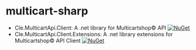 # multicart-sharp

- Cle.MulticartApi.Client: A .net library for Multicartshop&copy; API [![NuGet](https://img.shields.io/nuget/v/Cle.MulticartApi.Client.svg?maxAge=3600)](https://www.nuget.org/packages/Cle.MulticartApi.Client/)
- Cle.MulticartApi.Client.Extensions: A .net library extensions for Multicartshop&copy; API Client [![NuGet](https://img.shields.io/nuget/v/Cle.MulticartApi.Client.Extensions.svg?maxAge=3600)](https://www.nuget.org/packages/Cle.MulticartApi.Client.Extensions/)